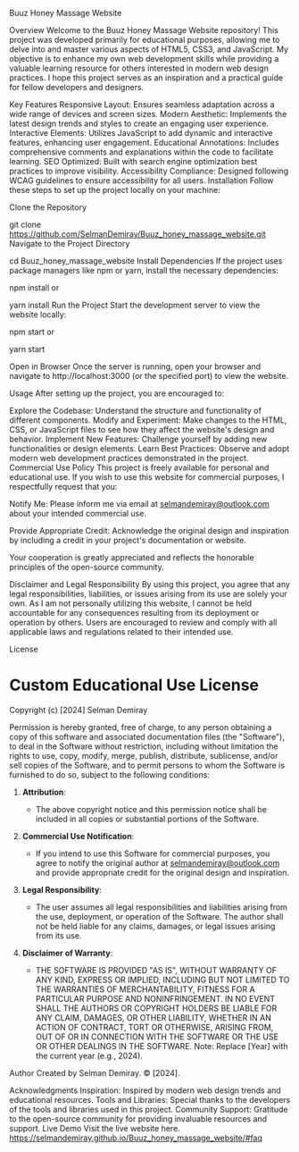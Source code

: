 Buuz Honey Massage Website

Overview
Welcome to the Buuz Honey Massage Website repository! This project was developed primarily for educational purposes, allowing me to delve into and master various aspects of HTML5, CSS3, and JavaScript. My objective is to enhance my own web development skills while providing a valuable learning resource for others interested in modern web design practices. I hope this project serves as an inspiration and a practical guide for fellow developers and designers.

Key Features
Responsive Layout: Ensures seamless adaptation across a wide range of devices and screen sizes.
Modern Aesthetic: Implements the latest design trends and styles to create an engaging user experience.
Interactive Elements: Utilizes JavaScript to add dynamic and interactive features, enhancing user engagement.
Educational Annotations: Includes comprehensive comments and explanations within the code to facilitate learning.
SEO Optimized: Built with search engine optimization best practices to improve visibility.
Accessibility Compliance: Designed following WCAG guidelines to ensure accessibility for all users.
Installation
Follow these steps to set up the project locally on your machine:

Clone the Repository

git clone https://github.com/SelmanDemiray/Buuz_honey_massage_website.git
Navigate to the Project Directory

cd Buuz_honey_massage_website
Install Dependencies If the project uses package managers like npm or yarn, install the necessary dependencies:

npm install
or

yarn install
Run the Project Start the development server to view the website locally:

npm start
or

yarn start

Open in Browser Once the server is running, open your browser and navigate to http://localhost:3000 (or the specified port) to view the website.

Usage
After setting up the project, you are encouraged to:

Explore the Codebase: Understand the structure and functionality of different components.
Modify and Experiment: Make changes to the HTML, CSS, or JavaScript files to see how they affect the website's design and behavior.
Implement New Features: Challenge yourself by adding new functionalities or design elements.
Learn Best Practices: Observe and adopt modern web development practices demonstrated in the project.
Commercial Use Policy
This project is freely available for personal and educational use. If you wish to use this website for commercial purposes, I respectfully request that you:

Notify Me: Please inform me via email at selmandemiray@outlook.com about your intended commercial use.

Provide Appropriate Credit: Acknowledge the original design and inspiration by including a credit in your project's documentation or website.

Your cooperation is greatly appreciated and reflects the honorable principles of the open-source community.

Disclaimer and Legal Responsibility
By using this project, you agree that any legal responsibilities, liabilities, or issues arising from its use are solely your own. As I am not personally utilizing this website, I cannot be held accountable for any consequences resulting from its deployment or operation by others. Users are encouraged to review and comply with all applicable laws and regulations related to their intended use.

License
# Custom Educational Use License

Copyright (c) [2024] Selman Demiray

Permission is hereby granted, free of charge, to any person obtaining a copy 
of this software and associated documentation files (the "Software"), to deal 
in the Software without restriction, including without limitation the rights 
to use, copy, modify, merge, publish, distribute, sublicense, and/or sell 
copies of the Software, and to permit persons to whom the Software is 
furnished to do so, subject to the following conditions:

1. **Attribution**:
   - The above copyright 
     notice and this permission notice shall be included in all copies or substantial 
     portions of the Software.

2. **Commercial Use Notification**:
   - If you intend to use this Software for commercial purposes, you agree to notify 
     the original author at [selmandemiray@outlook.com](mailto:selmandemiray@outlook.com) 
     and provide appropriate credit for the original design and inspiration.

3. **Legal Responsibility**:
   - The user assumes all legal responsibilities and liabilities arising from the use, 
     deployment, or operation of the Software. The author shall not be held liable 
     for any claims, damages, or legal issues arising from its use.

4. **Disclaimer of Warranty**:
   - THE SOFTWARE IS PROVIDED "AS IS", WITHOUT WARRANTY OF ANY KIND, EXPRESS OR 
     IMPLIED, INCLUDING BUT NOT LIMITED TO THE WARRANTIES OF MERCHANTABILITY, 
     FITNESS FOR A PARTICULAR PURPOSE AND NONINFRINGEMENT. IN NO EVENT SHALL 
     THE AUTHORS OR COPYRIGHT HOLDERS BE LIABLE FOR ANY CLAIM, DAMAGES, OR 
     OTHER LIABILITY, WHETHER IN AN ACTION OF CONTRACT, TORT 
     OR OTHERWISE, ARISING FROM, OUT OF OR IN CONNECTION WITH THE SOFTWARE 
     OR THE USE OR OTHER DEALINGS IN THE SOFTWARE.
Note: Replace [Year] with the current year (e.g., 2024).

Author
Created by Selman Demiray.
© [2024].

Acknowledgments
Inspiration: Inspired by modern web design trends and educational resources.
Tools and Libraries: Special thanks to the developers of the tools and libraries used in this project.
Community Support: Gratitude to the open-source community for providing invaluable resources and support.
Live Demo
Visit the live website here.
https://selmandemiray.github.io/Buuz_honey_massage_website/#faq
